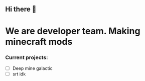 ## Hi there 👋

# We are developer team. Making minecraft mods
### Current projects:

- [ ] Deep mine galactic
- [ ] srt idk
